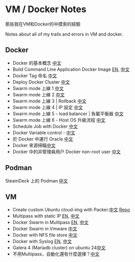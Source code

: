 # VM / Docker Notes

那些我在VM和Docker的中摸索的經驗

Notes about all of my trails and errors in VM and docker.

## Docker
- Docker 的基本概念 [中文](DockerConcept101CN.md)
- Build Command Line Application Docker Image [EN](BinaryAsDockerImageEN.md), [中文](BinaryAsDockerImageCN.md)
- Docker Tag 命名 [中文](DistributionRegistry.md)
- Deploy Docker Cluster [中文](DeployDockerClusterCN.md)
- Swarm mode 上線 1 [中文](SwarmModeCommandCN.md)
- Swarm mode 上線 2 [中文](SwarmModeUndeployLeaveCN.md)
- Swarm mode 上線 3 | Rollback [中文](SwarmModeRollbackCN.md)
- Swarm mode 上線 4 | IP 設定 [中文](SwarmModeCommandCN.md)
- Swarm mode 上線 5 - load balancer | 負載平衡器 [中文](SwarmModeLoadBalancer.md)
- Swarm mode 上線 6 - Host OS 升級流程 [中文](SwarmModeUpgrade.md)
- Schedule Job with Docker [中文](CronJobWithDockerCN.md)
- Docker Variable control - [中文](DockerArgEnvCN.md)
- 於 Docker 中運行 Oracle [中文](OracleCN.md)
- Docker 來源掃瞄[中文](ImageScan.md)
- Docker 中的非管理員用户 Docker non-root user [中文](DockerNonRootUser.md)

## Podman
SteamDeck 上的 Podman [中文](SteamDeckWithPodmanCN.md)

## VM
- Create custom Ubuntu cloud-img with Packer.[中文](MultipassPackerCN.md) [Repo](https://github.com/macauyeah/ubuntuPackerImage)
- Multipass with static IP [EN](MultipassStaticIpEN.md), [中文](MultipassStaticIpCN.md)
- Docker Swarm in Multipass [EN](MultipassDockerClusterEN.md), [中文](MultipassDockerClusterCN.md)
- Docker Swarm in Vmware [中文](VmwareDockerClusterCN.md)
- Docker with NFS file store [中文](DockerWithNfsCN.md)
- Docker with Syslog [EN](DockerSyslogEN.md), [中文](DockerSyslogCN.md)
- Galera 4 (Mariadb cluster) on ubuntu 24[中文](VM/MariadbGaleraCluster.md)
- 不用Multipass，自動化還有什麼選擇？[中文](VM/LinuxSShScript.md)